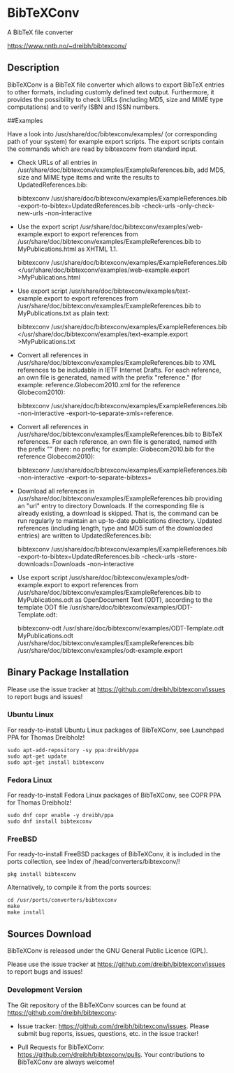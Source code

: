 # BibTeXConv

A BibTeX file converter

<https://www.nntb.no/~dreibh/bibtexconv/>

## Description

BibTeXConv is a BibTeX file converter which allows to export BibTeX entries to other formats, including customly defined text output. Furthermore, it provides the possibility to check URLs (including MD5, size and MIME type computations) and to verify ISBN and ISSN numbers.

##Examples

Have a look into /usr/share/doc/bibtexconv/examples/ (or corresponding path of your system) for example export scripts. The export scripts contain the commands which are read by bibtexconv from standard input.

- Check URLs of all entries in /usr/share/doc/bibtexconv/examples/ExampleReferences.bib, add MD5, size and MIME type items and write the results to UpdatedReferences.bib:

    bibtexconv /usr/share/doc/bibtexconv/examples/ExampleReferences.bib -export-to-bibtex=UpdatedReferences.bib -check-urls -only-check-new-urls -non-interactive

- Use the export script /usr/share/doc/bibtexconv/examples/web-example.export to export references from /usr/share/doc/bibtexconv/examples/ExampleReferences.bib to MyPublications.html as XHTML 1.1.

    bibtexconv /usr/share/doc/bibtexconv/examples/ExampleReferences.bib </usr/share/doc/bibtexconv/examples/web-example.export >MyPublications.html

- Use export script /usr/share/doc/bibtexconv/examples/text-example.export to export references from /usr/share/doc/bibtexconv/examples/ExampleReferences.bib to MyPublications.txt as plain text:

    bibtexconv /usr/share/doc/bibtexconv/examples/ExampleReferences.bib </usr/share/doc/bibtexconv/examples/text-example.export >MyPublications.txt

- Convert all references in /usr/share/doc/bibtexconv/examples/ExampleReferences.bib to XML references to be includable in IETF Internet Drafts. For each reference, an own file is generated, named with the prefix "reference." (for example: reference.Globecom2010.xml for the reference Globecom2010):

    bibtexconv /usr/share/doc/bibtexconv/examples/ExampleReferences.bib -non-interactive -export-to-separate-xmls=reference.

- Convert all references in /usr/share/doc/bibtexconv/examples/ExampleReferences.bib to BibTeX references. For each reference, an own file is generated, named with the prefix "" (here: no prefix; for example: Globecom2010.bib for the reference Globecom2010):

    bibtexconv /usr/share/doc/bibtexconv/examples/ExampleReferences.bib -non-interactive -export-to-separate-bibtexs=

- Download all references in /usr/share/doc/bibtexconv/examples/ExampleReferences.bib providing an "url" entry to directory Downloads. If the corresponding file is already existing, a download is skipped. That is, the command can be run regularly to maintain an up-to-date publications directory. Updated references (including length, type and MD5 sum of the downloaded entries) are written to UpdatedReferences.bib:

    bibtexconv /usr/share/doc/bibtexconv/examples/ExampleReferences.bib -export-to-bibtex=UpdatedReferences.bib -check-urls -store-downloads=Downloads -non-interactive

- Use export script /usr/share/doc/bibtexconv/examples/odt-example.export to export references from /usr/share/doc/bibtexconv/examples/ExampleReferences.bib to MyPublications.odt as OpenDocument Text (ODT), according to the template ODT file /usr/share/doc/bibtexconv/examples/ODT-Template.odt:

    bibtexconv-odt /usr/share/doc/bibtexconv/examples/ODT-Template.odt MyPublications.odt /usr/share/doc/bibtexconv/examples/ExampleReferences.bib /usr/share/doc/bibtexconv/examples/odt-example.export

## Binary Package Installation

Please use the issue tracker at https://github.com/dreibh/bibtexconv/issues to report bugs and issues!

### Ubuntu Linux

For ready-to-install Ubuntu Linux packages of BibTeXConv, see Launchpad PPA for Thomas Dreibholz!

```
sudo apt-add-repository -sy ppa:dreibh/ppa
sudo apt-get update
sudo apt-get install bibtexconv
```

### Fedora Linux

For ready-to-install Fedora Linux packages of BibTeXConv, see COPR PPA for Thomas Dreibholz!

```
sudo dnf copr enable -y dreibh/ppa
sudo dnf install bibtexconv
```

### FreeBSD

For ready-to-install FreeBSD packages of BibTeXConv, it is included in the ports collection, see Index of /head/converters/bibtexconv/!

    pkg install bibtexconv

Alternatively, to compile it from the ports sources:

```
cd /usr/ports/converters/bibtexconv
make
make install
```

## Sources Download

BibTeXConv is released under the GNU General Public Licence (GPL).

Please use the issue tracker at https://github.com/dreibh/bibtexconv/issues to report bugs and issues!

### Development Version

The Git repository of the BibTeXConv sources can be found at https://github.com/dreibh/bibtexconv:

- Issue tracker: https://github.com/dreibh/bibtexconv/issues.
  Please submit bug reports, issues, questions, etc. in the issue tracker!

- Pull Requests for BibTeXConv: https://github.com/dreibh/bibtexconv/pulls.
  Your contributions to BibTeXConv are always welcome!
